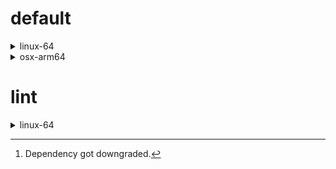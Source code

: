 # default

<details>
<summary>linux-64</summary>

|Dependency|Before|After|Change|Explicit|Package|
|-|-|-|-|-|-|
|new-package||0.10.1|Added|true|conda|
|removed-package|0.10.1||Removed|true|pypi|
|bpy|0.10.1|2.10.1|Major Upgrade|true|pypi|
|polars|herads_0|herads_1|Only build string|true|conda|
|python|0.10.0|0.10.1|Patch Upgrade|false|conda|

</details>

<details>
<summary>osx-arm64</summary>

|Dependency|Before|After|Change|Explicit|Package|
|-|-|-|-|-|-|
|polars[^2]|0.10.0|0.9.1|Minor Downgrade|true|conda|
|python|0.10.0|0.10.1|Patch Upgrade|true|conda|

</details>

# lint

<details>
<summary>linux-64</summary>

|Dependency|Before|After|Change|Explicit|Package|
|-|-|-|-|-|-|
|polars|0.10.0|0.10.1|Patch Upgrade|true|conda|
|python|0.10.0|0.10.1|Patch Upgrade|false|conda|

</details>

[^1]: **Bold** means explicit dependency.
[^2]: Dependency got downgraded.
